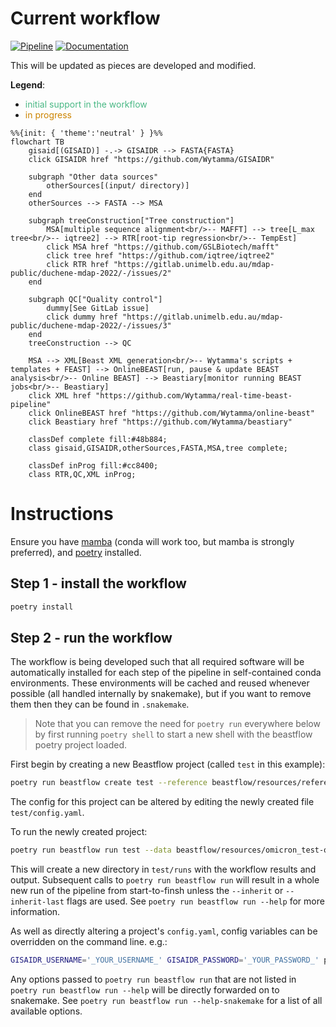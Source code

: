 # Current workflow

[![Pipeline](https://gitlab.unimelb.edu.au/mdap-public/duchene-mdap-2022/badges/main/pipeline.svg)](https://gitlab.unimelb.edu.au/mdap-public/duchene-mdap-2022/-/commits/main)
[![Documentation](https://img.shields.io/badge/docs-html-blue.svg)](https://mdap-public.pages.gitlab.unimelb.edu.au/duchene-mdap-2022/)


This will be updated as pieces are developed and modified.

**Legend**:
- <span style="color: #48b884">initial support in the workflow</span>
- <span style="color: #cc8400">in progress</span>

```mermaid
%%{init: { 'theme':'neutral' } }%%
flowchart TB
    gisaid[(GISAID)] -.-> GISAIDR --> FASTA{FASTA}
    click GISAIDR href "https://github.com/Wytamma/GISAIDR"

    subgraph "Other data sources"
        otherSources[(input/ directory)]
    end
    otherSources --> FASTA --> MSA

    subgraph treeConstruction["Tree construction"]
        MSA[multiple sequence alignment<br/>-- MAFFT] --> tree[L_max tree<br/>-- iqtree2] --> RTR[root-tip regression<br/>-- TempEst]
        click MSA href "https://github.com/GSLBiotech/mafft"
        click tree href "https://github.com/iqtree/iqtree2"
        click RTR href "https://gitlab.unimelb.edu.au/mdap-public/duchene-mdap-2022/-/issues/2"
    end

    subgraph QC["Quality control"]
        dummy[See GitLab issue]
        click dummy href "https://gitlab.unimelb.edu.au/mdap-public/duchene-mdap-2022/-/issues/3"
    end
    treeConstruction --> QC

    MSA --> XML[Beast XML generation<br/>-- Wytamma's scripts + templates + FEAST] --> OnlineBEAST[run, pause & update BEAST analysis<br/>-- Online BEAST] --> Beastiary[monitor running BEAST jobs<br/>-- Beastiary]
    click XML href "https://github.com/Wytamma/real-time-beast-pipeline"
    click OnlineBEAST href "https://github.com/Wytamma/online-beast"
    click Beastiary href "https://github.com/Wytamma/beastiary"

    classDef complete fill:#48b884;
    class gisaid,GISAIDR,otherSources,FASTA,MSA,tree complete;

    classDef inProg fill:#cc8400;
    class RTR,QC,XML inProg;
```

# Instructions

Ensure you have [mamba](https://github.com/conda-forge/miniforge) (conda will work too, but mamba is strongly preferred), and [poetry](https://python-poetry.org) installed.

## Step 1 - install the workflow

```bash
poetry install
```

## Step 2 - run the workflow

The workflow is being developed such that all required software will be automatically installed for each step of the pipeline in self-contained conda environments. These environments will be cached and reused whenever possible (all handled internally by snakemake), but if you want to remove them then they can be found in `.snakemake`.

> Note that you can remove the need for `poetry run` everywhere below by first running `poetry shell` to start a new shell with the beastflow poetry project loaded.

First begin by creating a new Beastflow project (called `test` in this example):

```bash
poetry run beastflow create test --reference beastflow/resources/reference.fasta --template beastflow/resources/templates/CoV_CE_fixed_clock_template.xml
```

The config for this project can be altered by editing the newly created file `test/config.yaml`.

To run the newly created project:

```bash
poetry run beastflow run test --data beastflow/resources/omicron_test-original.fasta
```

This will create a new directory in `test/runs` with the workflow results and output. Subsequent calls to `poetry run beastflow run` will result in a whole new run of the pipeline from start-to-finsh unless the `--inherit` or `--inherit-last` flags are used. See `poetry run beastflow run --help` for more information.

As well as directly altering a project's `config.yaml`, config variables can be overridden on the command line. e.g.:
```bash
GISAIDR_USERNAME='_YOUR_USERNAME_' GISAIDR_PASSWORD='_YOUR_PASSWORD_' poetry run beasflow run --data beastflow/resources/omicron_test-original.fasta --config query.enabled=true
```

Any options passed to `poetry run beastflow run` that are not listed in `poetry run beastflow run --help` will be directly forwarded on to snakemake. See `poetry run beastflow run --help-snakemake` for a list of all available options.
